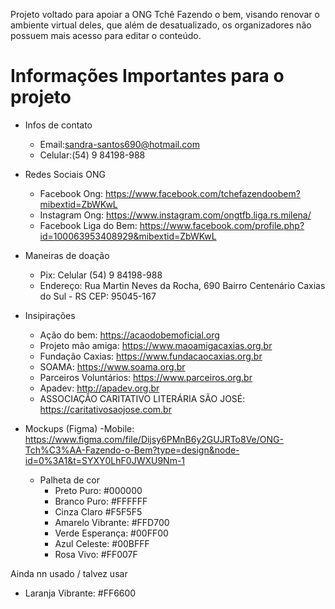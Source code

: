 Projeto voltado para apoiar a ONG Tchê Fazendo o bem, visando renovar o ambiente virtual deles, que além de desatualizado, os organizadores não possuem mais acesso para editar o conteúdo.

# Informações Importantes para o projeto
  * Infos de contato
    - Email:sandra-santos690@hotmail.com
    - Celular:(54) 9 84198-988

  * Redes Sociais ONG
    - Facebook Ong: https://www.facebook.com/tchefazendoobem?mibextid=ZbWKwL
    - Instagram Ong: https://www.instagram.com/ongtfb.liga.rs.milena/
    - Facebook Liga do Bem: https://www.facebook.com/profile.php?id=100063953408929&mibextid=ZbWKwL

  * Maneiras de doação
    - Pix: Celular (54) 9 84198-988
    - Endereço: Rua Martin Neves da Rocha, 690 Bairro Centenário Caxias do Sul - RS CEP: 95045-167

  * Insipirações
    - Ação do bem: https://acaodobemoficial.org
    - Projeto mão amiga: https://www.maoamigacaxias.org.br
    - Fundação Caxias: https://www.fundacaocaxias.org.br
    - SOAMA: https://www.soama.org.br
    - Parceiros Voluntários: https://www.parceiros.org.br
    - Apadev: http://apadev.org.br
    - ASSOCIAÇÃO CARITATIVO LITERÁRIA SÃO JOSÉ: https://caritativosaojose.com.br 

  * Mockups (Figma)
      -Mobile: https://www.figma.com/file/Dijsy6PMnB6y2GUJRTo8Ve/ONG-Tch%C3%AA-Fazendo-o-Bem?type=design&node-id=0%3A1&t=SYXY0LhF0JWXU9Nm-1

    * Palheta de cor
      - Preto Puro: #000000 
      - Branco Puro: #FFFFFF
      - Cinza Claro #F5F5F5 
      - Amarelo Vibrante: #FFD700
      - Verde Esperança: #00FF00
      - Azul Celeste: #00BFFF
      - Rosa Vivo: #FF007F

 Ainda nn usado / talvez usar
 - Laranja Vibrante: #FF6600